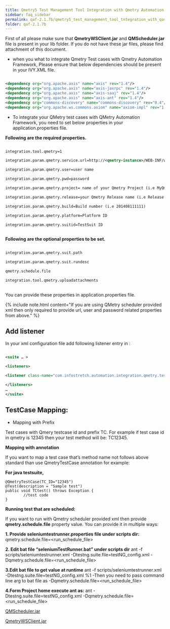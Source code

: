 ```yaml
---
title: Qmetry5 Test Management Tool Integration with Qmetry Automation framework
sidebar: faq_sidebar
permalink: qaf-2.1.7b/qmetry5_test_management_tool_tntegration_with_qas.html
folder: qaf-2.1.7b
---
```


First of all please make sure that **QmetryWSClient.jar** and **QMScheduler.jar** file is present in your lib folder. If you do not have these jar files, please find attachment of this document.

 * when you what to integrate Qmetry Test cases with Qmetry Automation Framework, Please ensure that below dependencies should be present in your IVY.XML file.

```xml	

<dependency org="org.apache.axis" name="axis" rev="1.4"/>
<dependency org="org.apache.axis" name="axis-jaxrpc" rev="1.4"/>
<dependency org="org.apache.axis" name="axis-saaj" rev="1.4"/>    
<dependency org="org.apache.axis" name="axis-ant" rev="1.4"/>          
<dependency org="commons-discovery" name="commons-discovery" rev="0.4"/><dependency org="wsdl4j" name="wsdl4j" rev="1.6.2"/>
<dependency org="org.apache.ws.commons.axiom" name="axiom-impl" rev="1.2.7"/>

```

* To integrate your QMetry test cases with QMetry Automation Framework, you need to set below properties in your application.properties file.

**Following are the required properties.**

```xml

integration.tool.qmetry=1

integration.param.qmetry.service.url=http://<qmetry-instance>/WEB-INF/ws/service.php

integration.param.qmetry.user=user name

integration.param.qmetry.pwd=password

integration.param.qmetry.project= name of your Qmetry Project (i.e MyQmetryProject)

integration.param.qmetry.release=your Qmetry Release name (i.e Release 1.0.0-beta)

integration.param.qmetry.build=Build number (i.e 201408111111)

integration.param.qmetry.platform=Platform ID

integration.param.qmetry.suitid=TestSuit ID
		
```
**Following are the optional properties to be set.**

```xml

integration.param.qmetry.suit.path

integration.param.qmetry.suit.rundesc

qmetry.schedule.file

integration.tool.qmetry.uploadattachments
		
```		

You can provide these properties in application.properties file.

{% include note.html content="If you are using QMetry scheduler provided xml then only required to provide url, user and password related properties from above." %}

## Add listener

In your xml configuration file add following listener entry in :

```xml

<suite … >

<listeners>

<listener class-name="com.infostretch.automation.integration.qmetry.testnglistener.QmetrySchedulerFilter" />

</listeners>
…
</suite>

```

## TestCase Mapping:

* Mapping with Prefix

Test cases with Qmery testcase id and prefix TC. For example if test case id in qmetry is 12345 then your test method will be: TC12345.

**Mapping with annotation**

If you want to map a test case that’s method name not follows above standard than use QmetryTestCase annotation for example:

**For  java testsuite,**

```
@QmetryTestCase(TC_ID="12345")
@Test(description = "Sample test")
public void TCtest() throws Exception {
        //test code
}
```
      

**Running test that are scheduled:**

If you want to run with Qmetry scheduler provided xml then provide **qmetry.schedule.file** property value.
You can provide it in multiple ways:

**1. Provide seleniumtestrunner.properties file under scripts dir:**
    qmetry.schedule.file=<run_schedule_file>

**2. Edit bat file “seleniumTestRunner.bat” under scripts dir**
    ant -f scripts/seleniumtestrunner.xml -Dtestng.suite.file=testNG_config.xml -Dqmetry.schedule.file=<run_schedule_file>

**3.Edit bat file to get value at runtime**
    ant -f scripts/seleniumtestrunner.xml -Dtestng.suite.file=testNG_config.xml %1
    -Then you need to pass command line arg to bat file as
    -Dqmetry.schedule.file=<run_schedule_file>

**4.Form Project home execute ant as:**
    ant -Dtestng.suite.file=testNG_config.xml -Dqmetry.schedule.file=<run_schedule_file>
	
[QMScheduler.jar](https://infostretch.zendesk.com/hc/en-us/article_attachments/200390215/QMScheduler.jar)

[QmetryWSClient.jar](https://infostretch.zendesk.com/hc/en-us/article_attachments/200390225/QmetryWSClient.jar)
      



